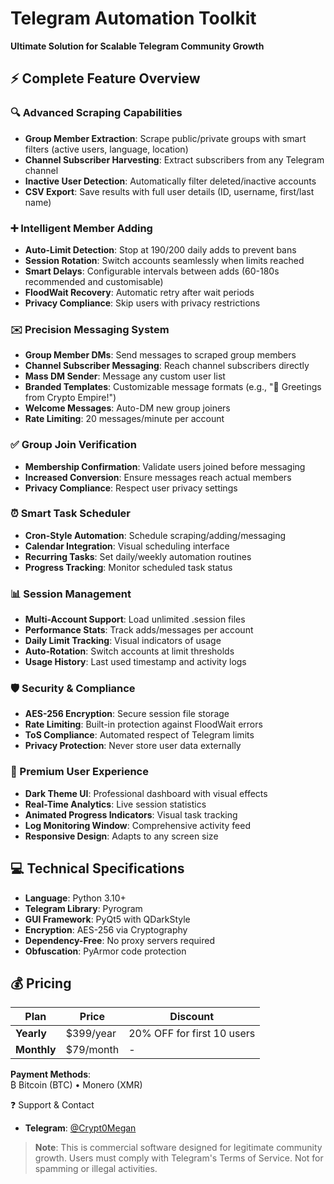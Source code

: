 # Telegram Automation Toolkit

**Ultimate Solution for Scalable Telegram Community Growth**

## ⚡ Complete Feature Overview

### 🔍 Advanced Scraping Capabilities
- **Group Member Extraction**: Scrape public/private groups with smart filters (active users, language, location)
- **Channel Subscriber Harvesting**: Extract subscribers from any Telegram channel
- **Inactive User Detection**: Automatically filter deleted/inactive accounts
- **CSV Export**: Save results with full user details (ID, username, first/last name)

### ➕ Intelligent Member Adding
- **Auto-Limit Detection**: Stop at 190/200 daily adds to prevent bans
- **Session Rotation**: Switch accounts seamlessly when limits reached
- **Smart Delays**: Configurable intervals between adds (60-180s recommended and customisable)
- **FloodWait Recovery**: Automatic retry after wait periods
- **Privacy Compliance**: Skip users with privacy restrictions

### ✉️ Precision Messaging System
- **Group Member DMs**: Send messages to scraped group members
- **Channel Subscriber Messaging**: Reach channel subscribers directly
- **Mass DM Sender**: Message any custom user list
- **Branded Templates**: Customizable message formats (e.g., "🚀 Greetings from Crypto Empire!")
- **Welcome Messages**: Auto-DM new group joiners
- **Rate Limiting**: 20 messages/minute per account

### ✅ Group Join Verification
- **Membership Confirmation**: Validate users joined before messaging
- **Increased Conversion**: Ensure messages reach actual members
- **Privacy Compliance**: Respect user privacy settings

### ⏰ Smart Task Scheduler
- **Cron-Style Automation**: Schedule scraping/adding/messaging
- **Calendar Integration**: Visual scheduling interface
- **Recurring Tasks**: Set daily/weekly automation routines
- **Progress Tracking**: Monitor scheduled task status

### 📊 Session Management
- **Multi-Account Support**: Load unlimited .session files
- **Performance Stats**: Track adds/messages per account
- **Daily Limit Tracking**: Visual indicators of usage
- **Auto-Rotation**: Switch accounts at limit thresholds
- **Usage History**: Last used timestamp and activity logs

### 🛡️ Security & Compliance
- **AES-256 Encryption**: Secure session file storage
- **Rate Limiting**: Built-in protection against FloodWait errors
- **ToS Compliance**: Automated respect of Telegram limits
- **Privacy Protection**: Never store user data externally

### 🎨 Premium User Experience
- **Dark Theme UI**: Professional dashboard with visual effects
- **Real-Time Analytics**: Live session statistics
- **Animated Progress Indicators**: Visual task tracking
- **Log Monitoring Window**: Comprehensive activity feed
- **Responsive Design**: Adapts to any screen size

## 💻 Technical Specifications
- **Language**: Python 3.10+
- **Telegram Library**: Pyrogram
- **GUI Framework**: PyQt5 with QDarkStyle
- **Encryption**: AES-256 via Cryptography
- **Dependency-Free**: No proxy servers required
- **Obfuscation**: PyArmor code protection

## 💰 Pricing
| Plan          | Price          | Discount |
|---------------|----------------|----------|
| **Yearly**    | $399/year      | 20% OFF for first 10 users |
| **Monthly**   | $79/month      | - |

**Payment Methods**:  
₿ Bitcoin (BTC) • Monero (XMR)

❓ Support & Contact
- **Telegram**: [@Crypt0Megan](https://t.me/Crypt0Megan)

> **Note**: This is commercial software designed for legitimate community growth. Users must comply with Telegram's Terms of Service. Not for spamming or illegal activities.
